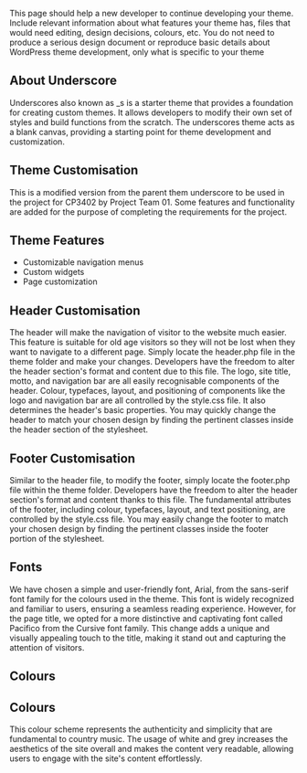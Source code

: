 This page should help a new developer to continue developing your theme. Include
relevant information about what features your theme has, files that would need editing, design
decisions, colours, etc. You do not need to produce a serious design document or reproduce basic
details about WordPress theme development, only what is specific to your theme


## About Underscore
Underscores also known as _s is a starter theme that provides a foundation for creating custom themes. It allows developers to modify their own set of styles and build functions from the scratch. The underscores theme acts as a blank canvas, providing a starting point for theme development and customization.

## Theme Customisation
This is a modified version from the parent them underscore to be used in the project for CP3402 by Project Team 01. Some features and functionality are added for the purpose of completing the requirements for the project.

## Theme Features
* Customizable navigation menus
* Custom widgets
* Page customization

## Header Customisation
The header will make the navigation of visitor to the website much easier. This feature is suitable for old age visitors so they will not be lost when they want to navigate to a different page. Simply locate the header.php file in the theme folder and make your changes. Developers have the freedom to alter the header section's format and content due to this file. The logo, site title, motto, and navigation bar are all easily recognisable components of the header. Colour, typefaces, layout, and positioning of components like the logo and navigation bar are all controlled by the style.css file. It also determines the header's basic properties. You may quickly change the header to match your chosen design by finding the pertinent classes inside the header section of the stylesheet.

## Footer Customisation
Similar to the header file, to modify the footer, simply locate the footer.php file within the theme folder. Developers have the freedom to alter the header section's format and content thanks to this file. The fundamental attributes of the footer, including colour, typefaces, layout, and text positioning, are controlled by the style.css file. You may easily change the footer to match your chosen design by finding the pertinent classes inside the footer portion of the stylesheet.

## Fonts
We have chosen a simple and user-friendly font, Arial, from the sans-serif font family for the colours used in the theme. This font is widely recognized and familiar to users, ensuring a seamless reading experience. However, for the page title, we opted for a more distinctive and captivating font called Pacifico from the Cursive font family. This change adds a unique and visually appealing touch to the title, making it stand out and capturing the attention of visitors.
## Colours

## Colours
This colour scheme represents the authenticity and simplicity that are fundamental to country music. The usage of white and grey increases the aesthetics of the site overall and makes the content very readable, allowing users to engage with the site's content effortlessly.
